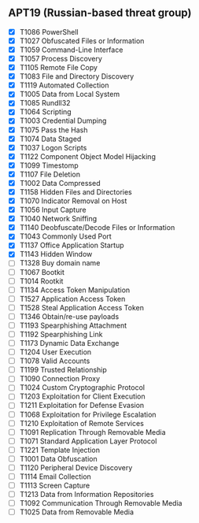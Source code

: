 APT19 (Russian-based threat group)
----------------------------------
 - [x] T1086	PowerShell
 - [x] T1027	Obfuscated Files or Information
 - [x] T1059	Command-Line Interface
 - [x] T1057	Process Discovery
 - [x] T1105	Remote File Copy
 - [x] T1083	File and Directory Discovery
 - [x] T1119	Automated Collection
 - [x] T1005	Data from Local System
 - [x] T1085	Rundll32
 - [x] T1064	Scripting
 - [x] T1003	Credential Dumping
 - [x] T1075	Pass the Hash
 - [x] T1074	Data Staged
 - [x] T1037	Logon Scripts
 - [x] T1122	Component Object Model Hijacking
 - [x] T1099	Timestomp
 - [x] T1107	File Deletion
 - [x] T1002	Data Compressed
 - [x] T1158	Hidden Files and Directories
 - [x] T1070	Indicator Removal on Host
 - [x] T1056	Input Capture
 - [x] T1040	Network Sniffing
 - [x] T1140	Deobfuscate/Decode Files or Information
 - [x] T1043	Commonly Used Port
 - [x] T1137	Office Application Startup
 - [x] T1143	Hidden Window
 - [ ] T1328	Buy domain name
 - [ ] T1067	Bootkit 
 - [ ] T1014	Rootkit
 - [ ] T1134	Access Token Manipulation
 - [ ] T1527	Application Access Token
 - [ ] T1528	Steal Application Access Token
 - [ ] T1346	Obtain/re-use payloads
 - [ ] T1193	Spearphishing Attachment
 - [ ] T1192	Spearphishing Link
 - [ ] T1173	Dynamic Data Exchange
 - [ ] T1204	User Execution
 - [ ] T1078	Valid Accounts
 - [ ] T1199	Trusted Relationship
 - [ ] T1090	Connection Proxy
 - [ ] T1024	Custom Cryptographic Protocol
 - [ ] T1203	Exploitation for Client Execution
 - [ ] T1211	Exploitation for Defense Evasion
 - [ ] T1068	Exploitation for Privilege Escalation
 - [ ] T1210	Exploitation of Remote Services
 - [ ] T1091	Replication Through Removable Media
 - [ ] T1071	Standard Application Layer Protocol
 - [ ] T1221	Template Injection
 - [ ] T1001	Data Obfuscation
 - [ ] T1120	Peripheral Device Discovery
 - [ ] T1114	Email Collection
 - [ ] T1113	Screen Capture
 - [ ] T1213	Data from Information Repositories 
 - [ ] T1092	Communication Through Removable Media
 - [ ] T1025	Data from Removable Media 